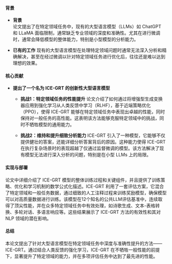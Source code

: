 #### 背景
- **背景**       
    论文提出了在特定领域任务中，现有的大型语言模型（LLMs）如 ChatGPT 和 LLaMA 面临限制，通常缺乏专业领域的深度和准确性。尤其在进行微调时，通常会降低模型的整体能力，特别是小型模型的分析能力。

- **已有的工作**
    现有的大型语言模型在处理特定领域问题时通常无法深入分析和精确解决，甚至在经过微调以针对特定领域任务进行优化后，往往还是难以达到理想的效果。

#### 核心贡献
- **提出了一个名为 ICE-GRT 的创新性大型语言模型**
    - **挑战1：特定领域任务的性能提升**
        论文介绍了如何通过将增强型生成变换器应用到强化学习从人类反馈中学习（RLHF），基于近端策略优化（PPO），使得 ICE-GRT 能够在特定领域任务中表现出卓越的性能，同时保持对一般任务的高性能。这表明该方法能够克服特定领域中的挑战，同时不牺牲模型的通用能力。

    - **挑战2：维持和提升细致分析能力**
        ICE-GRT 引入了一种模型，它能够不仅提供健壮的答案，还能详细分析答案背后的原因。这种能力使得 ICE-GRT 在执行复杂场景时的表现超越了仅通过监督微调的模型。该方法解决了现有模型无法进行深入分析的问题，特别是在小型 LLMs 上的局限。

#### 实现与部署
论文中详细介绍了 ICE-GRT 模型的整体训练过程和关键组件，并且提供了训练策略、优化和学习机制的数学公式化描述。ICE-GRT 利用了一套评估方案，它混合了特定领域和一般任务数据，通过细致的人工注释过程来训练奖励模型，确保模型可以对高质量数据进行训练。该模型在12个知名的公共LLM评估基准中，连续取得了顶尖性能，并在众多特定领域任务中有效处理，如诗歌生成、文本-表格转换、多轮对话、多语言响应等。这些结果展示了 ICE-GRT 方法的有效性和其对 NLP 领域的潜在影响。

#### 总结
本论文提出了针对大型语言模型在特定领域任务中深度与准确性提升的方法——ICE-GRT。通过结合人类反馈的强化学习，ICE-GRT 在不牺牲一般性能的前提下，显著提升了特定领域的能力，并在多项评估任务中达到了最先进的性能。
